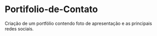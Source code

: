 # Portifolio-de-Contato
Criação de um portfólio contendo foto de apresentação e as principais redes sociais.
